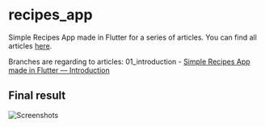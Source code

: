 # recipes_app

Simple Recipes App made in Flutter for a series of articles. You can find all articles [here](https://medium.com/@michael.krol).

Branches are regarding to articles:
01_introduction - [Simple Recipes App made in Flutter — Introduction](https://medium.com/@michael.krol)

## Final result

![Screenshots](https://cdn-images-1.medium.com/max/800/1*QD-R8NARXpMC7lyXjrfnpg.png)
